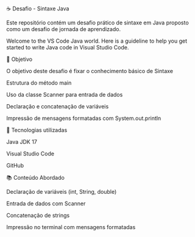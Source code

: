 ☕ Desafio - Sintaxe Java


Este repositório contém um desafio prático de sintaxe em Java proposto como um desafio de jornada de aprendizado.

Welcome to the VS Code Java world. Here is a guideline to help you get started to write Java code in Visual Studio Code.


🎯 Objetivo

O objetivo deste desafio é fixar o conhecimento básico de Sintaxe

Estrutura do método main

Uso da classe Scanner para entrada de dados

Declaração e concatenação de variáveis

Impressão de mensagens formatadas com System.out.println


🚀 Tecnologias utilizadas

Java JDK 17

Visual Studio Code

GitHub


📚 Conteúdo Abordado

Declaração de variáveis (int, String, double)

Entrada de dados com Scanner

Concatenação de strings

Impressão no terminal com mensagens formatadas

